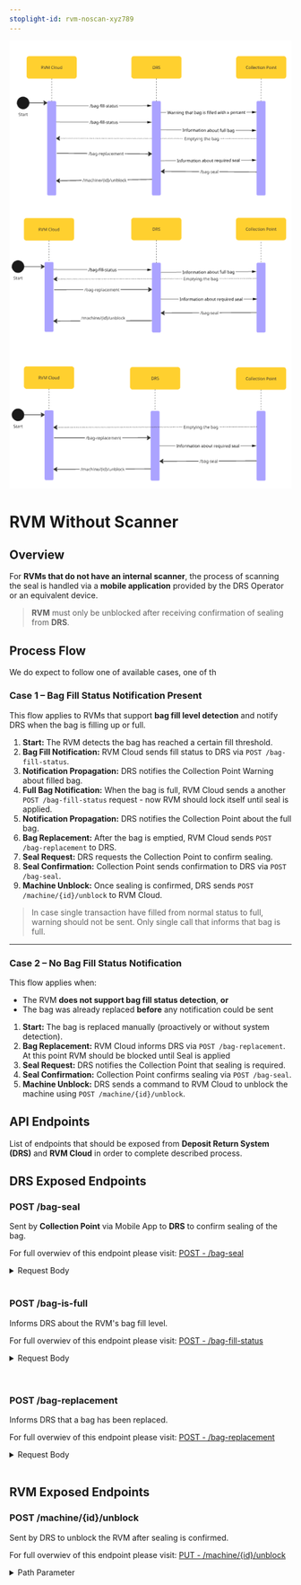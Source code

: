 ```yaml
---
stoplight-id: rvm-noscan-xyz789
---
```


![RVMWithoutScanner.png](../../assets/images/RVMNoScanner.png)

# RVM Without Scanner

## Overview

For **RVMs that do not have an internal scanner**, the process of scanning the seal is handled via a **mobile application** provided by the DRS Operator or an equivalent device.

> **RVM** must only be unblocked after receiving confirmation of sealing from **DRS**.

## Process Flow

We do expect to follow one of available cases, one of th

### Case 1 – Bag Fill Status Notification Present

This flow applies to RVMs that support **bag fill level detection** and notify DRS when the bag is filling up or full.

1. **Start:** The RVM detects the bag has reached a certain fill threshold.
2. **Bag Fill Notification:** RVM Cloud sends fill status to DRS via `POST /bag-fill-status`. 
3. **Notification Propagation:** DRS notifies the Collection Point Warning about filled bag.
4. **Full Bag Notification:** When the bag is full, RVM Cloud sends a another `POST /bag-fill-status` request - now RVM should lock itself until seal is applied.
5. **Notification Propagation:** DRS notifies the Collection Point about the full bag.
6. **Bag Replacement:** After the bag is emptied, RVM Cloud sends `POST /bag-replacement` to DRS.
7. **Seal Request:** DRS requests the Collection Point to confirm sealing.
8. **Seal Confirmation:** Collection Point sends confirmation to DRS via `POST /bag-seal`.
9. **Machine Unblock:** Once sealing is confirmed, DRS sends `POST /machine/{id}/unblock` to RVM Cloud.

> In case single transaction have filled from normal status to full, warning should not be sent. Only single call that informs that bag is full.

---

### Case 2 – No Bag Fill Status Notification

This flow applies when:

- The RVM **does not support bag fill status detection**, **or**
- The bag was already replaced **before** any notification could be sent

1. **Start:** The bag is replaced manually (proactively or without system detection).
2. **Bag Replacement:** RVM Cloud informs DRS via `POST /bag-replacement`. At this point RVM should be blocked until Seal is applied
3. **Seal Request:** DRS notifies the Collection Point that sealing is required.
4. **Seal Confirmation:** Collection Point confirms sealing via `POST /bag-seal`.
5. **Machine Unblock:** DRS sends a command to RVM Cloud to unblock the machine using `POST /machine/{id}/unblock`.



## API Endpoints

List of endpoints that should be exposed from **Deposit Return System (DRS)** and **RVM Cloud** in order to complete described process.

## DRS Exposed Endpoints

### POST /bag-seal

Sent by **Collection Point** via Mobile App to **DRS** to confirm sealing of the bag.

For full overwiev of this endpoint please visit: [POST - /bag-seal](../../drs-openapi.yaml/paths/\~1bag-seal/post)

<details>

<summary>Request Body</summary>

```yaml jsonSchema
  $ref: '../../drs-openapi.yaml#/components/schemas/BagSeal'
```

</details>
<br>

### POST /bag-is-full

Informs DRS about the RVM's bag fill level. 

For full overwiev of this endpoint please visit: [POST - /bag-fill-status](../../drs-openapi.yaml/paths/~1bag-fill-status/post)

<details>

<summary>Request Body</summary>

```yaml jsonSchema
  $ref: '../../drs-openapi.yaml#/components/schemas/BagFillStatus'
```

</details>
<br>

<br>

### POST /bag-replacement

Informs DRS that a bag has been replaced.

For full overwiev of this endpoint please visit: [POST - /bag-replacement](../../drs-openapi.yaml/paths/\~1bag-replacement/post)

<details>

<summary>Request Body</summary>

```yaml jsonSchema
  $ref: '../../drs-openapi.yaml#/components/schemas/BagReplacement'
```

</details>
<br>

## RVM Exposed Endpoints

### POST /machine/{id}/unblock

Sent by DRS to unblock the RVM after sealing is confirmed.

For full overwiev of this endpoint please visit: [PUT - /machine/{id}/unblock](../../rvm-openapi.yaml/paths/\~1machine\~1{id}\~1unblock/put)

<details>
<summary>Path Parameter</summary>

```yaml
id:
  type: string
  description: Unique identifier of the machine.
```

</details>

